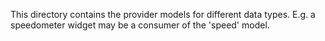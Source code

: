 This directory contains the provider models for different data types. E.g. a speedometer widget may be a consumer of the 'speed' model.